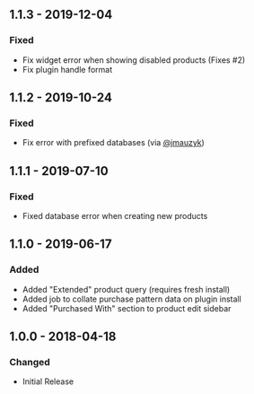 ## 1.1.3 - 2019-12-04
### Fixed
- Fix widget error when showing disabled products (Fixes #2)
- Fix plugin handle format

## 1.1.2 - 2019-10-24
### Fixed
- Fix error with prefixed databases (via [@jmauzyk](https://github.com/jmauzyk))

## 1.1.1 - 2019-07-10
### Fixed
- Fixed database error when creating new products

## 1.1.0 - 2019-06-17
### Added
- Added "Extended" product query (requires fresh install)
- Added job to collate purchase pattern data on plugin install
- Added "Purchased With" section to product edit sidebar

## 1.0.0 - 2018-04-18
### Changed
- Initial Release